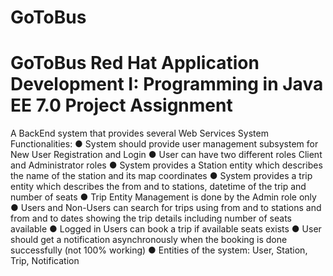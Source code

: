 # GoToBus
 # GoToBus Red Hat Application Development I: Programming in Java EE 7.0 Project Assignment 
A BackEnd system that provides several Web Services
System Functionalities:
● System should provide user management subsystem for New User Registration and Login
● User can have two different roles Client and Administrator roles
● System provides a Station entity which describes the name of the station and its map
coordinates
● System provides a trip entity which describes the from and to stations, datetime of the trip and
number of seats
● Trip Entity Management is done by the Admin role only
● Users and Non-Users can search for trips using from and to stations and from and to dates
showing the trip details including number of seats available
● Logged in Users can book a trip if available seats exists
● User should get a notification asynchronously when the booking is done successfully (not 100% working)
● Entities of the system: User, Station, Trip, Notification
